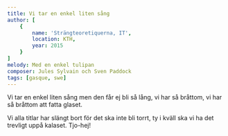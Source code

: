 ```yaml
---
title: Vi tar en enkel liten sång
author: [
	{
		name: 'Strängteoretiquerna, IT',
		location: KTH,
		year: 2015
	}
]
melody: Med en enkel tulipan
composer: Jules Sylvain och Sven Paddock
tags: [gasque, swe]
---
```


Vi tar en enkel liten sång
men den får ej bli så lång,
vi har så bråttom, vi har så bråttom
att fatta glaset.

Vi alla titlar har slängt bort
för det ska inte bli torrt,
ty i kväll ska vi ha det trevligt
uppå kalaset.
Tjo-hej!
